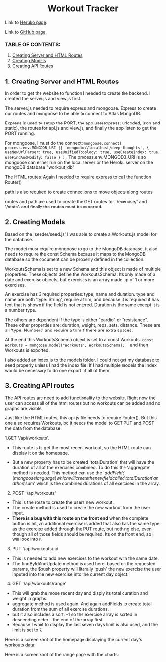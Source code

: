 <h1 align ="center"> Workout Tracker </h1>

Link to [Heruko page](https://workout-tracker200.herokuapp.com/).

Link to [GitHub page](https://github.com/ksfallon/Workout-Tracker).

### **TABLE OF CONTENTS:**
1. [Creating Server and HTML Routes](#1-creating-server-and-html-routes)
2. [Creating Models](#1-creating-models)
3. [Creating API Routes](#1-creating-api-routes)

## 1. Creating Server and HTML Routes
In order to get the website to function I needed to create the backend. I created the server.js and view.js first. 

The server.js needed to require express and mongoose. Express to create our routes and mongoose to be able to connect to Atlas MongoDB.

Express is used to setup the PORT, the app.use(express: urlcoded, json and static), the routes for api.js and view.js, and finally the app.listen to get the PORT running.

For mongoose, I must do the connect:
`mongoose.connect(
  process.env.MONGODB_URI || 'mongodb://localhost/deep-thoughts',
  {
    useNewUrlParser: true,
    useUnifiedTopology: true,
    useCreateIndex: true,
    useFindAndModify: false
  }
);`
The process.env.MONGODB_URI is so mongoose can either run on the local server or the Heroku server on the mongoDB database "workout_db"

The HTML routes:
Again I needed to require express to call the function Router()

path is also required to create connections to move objects along routes

routes and path are used to create the GET routes for '/exercise/' and '/stats'. and finally the routes must be exported.
## 2. Creating Models

Based on the 'seeder/seed.js' I was able to create a Workouts.js model for the database.

The model must require mongoose to go to the MongoDB database. It also needs to require the const Schema because it maps to the MongoDB database so the document can be properly defined in the collection.

WorkoutsSchema is set to a new Schema and this object is made of multiple properties. These objects define the WorkoutsSchema. Its only made of a date and exercise objects, but exercises is an array made up of 1 or more exercises. 

An exercise has 3 required properties: type, name and duration. type and name are both 'type: String', require a trim, and because it is required it has text that is shown if the field is not entered. Duration is the same except it is a number type.

The others are dependent if the type is either "cardio" or "resistance". These other properties are: duration, weight, reps, sets, distance. These are all 'type: Numbers' and require a trim if there are extra spaces.

At the end this WorkoutsSchema object is set to a const Workouts.
`const Workouts = mongoose.model("Workouts", WorkoutsSchema); 
`
and then Workouts is exported.

I also added an index.js to the models folder. I could not get my database to seed properly unless I had the index file. If I had multiple models the Index would be necessary to do one export of all of them.
## 3. Creating API routes
The API routes are need to add functionality to the website. Right now the user can access all of the html routes but no workouts can be added and no graphs are visible.

Just like the HTML routes, this api.js file needs to require Router(). But this one also requires Workouts, bc it needs the model to GET PUT and POST the data from the database.

1.GET '/api/workouts'. 
- This route is to get the most recent workout, so the HTML route can display it on the homepage.

- But a new property has to be created 'totalDuration' that will have the duration of all of the exercises combined. To do this the 'aggregate' method is needed. This method can use the '$addFields'(mongoose language) which will create the new field called 'totalDuration' and then '$sum' which is the combined durations of all exercises in the array.

2. POST '/api/workouts'
- This is the route to create the users new workout.
- The create method is used to create the new workout from the user input.
- **There is a bug with this route on the front end** when the complete button is hit, an additional exercise is added that also has the same type as the exercise added through the PUT route, but nothing else, even though all of those fields should be required. Its on the front end, so I will look into it.

3. PUT '/api/workouts/:id'
- This is needed to add new exercises to the workout with the same date.
- The findByIdAndUpdate method is used here. based on the requested params, the $push property will literally 'push' the new exercise the user inputed into the new exercise into the current day object.

4. GET '/api/workouts/range'
- This will grab the mose recent day and disply its total duration and weight in graphs.
- aggregate method is used again. And again addFields to create total duration from the sum of all exercise durations.
- but it also includes a sort: -1 so the exercise array is sorted in descending order - the end of the array first.
- Because I want to display the last seven days limit is also used, and the limit is set to 7.

Here is a screen shot of the homepage displaying the current day's workouts data:

Here is a screen shot of the range page with the charts:


